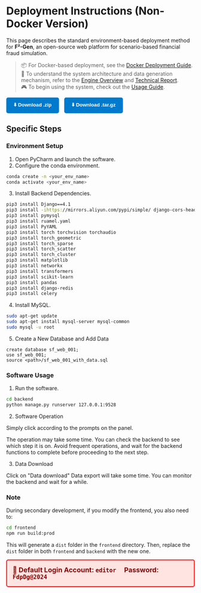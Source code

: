 # Deployment Instructions (Non-Docker Version)

This page describes the standard environment-based deployment method for **F²-Gen**, an open-source web platform for scenario-based financial fraud simulation.

> 📦 For Docker-based deployment, see the [Docker Deployment Guide](deploy_docker.html).  
> 📘 To understand the system architecture and data generation mechanism, refer to the [Engine Overview](engine.html) and [Technical Report](technical.html).  
> 🎮 To begin using the system, check out the [Usage Guide](usage.html).


<div style="margin-top: 1em; margin-bottom: 1em;">
  <a href="https://github.com/sethGu/FinancialFraudDataGenerator/archive/refs/tags/v1.0.zip" style="text-decoration: none;">
    <button style="background-color: #007acc; color: white; padding: 10px 20px; border: none; border-radius: 5px; font-weight: bold;">
      ⬇️ Download .zip
    </button>
  </a>
  <a href="https://github.com/sethGu/FinancialFraudDataGenerator/archive/refs/tags/v1.0.tar.gz" style="text-decoration: none; margin-left: 10px;">
    <button style="background-color: #007acc; color: white; padding: 10px 20px; border: none; border-radius: 5px; font-weight: bold;">
      ⬇️ Download .tar.gz
    </button>
  </a>
</div>


## Specific Steps

### Environment Setup

1. Open PyCharm and launch the software.
2. Configure the conda environment.

```sh
conda create -n <your_env_name>
conda activate <your_env_name>
```

3. Install Backend Dependencies.

```sh
pip3 install Django==4.1
pip3 install -ihttps://mirrors.aliyun.com/pypi/simple/ django-cors-headers
pip3 install pymysql
pip3 install ruamel.yaml
pip3 install PyYAML
pip3 install torch torchvision torchaudio
pip3 install torch_geometric
pip3 install torch_sparse
pip3 install torch_scatter
pip3 install torch_cluster
pip3 install matplotlib
pip3 install networkx
pip3 install transformers
pip3 install scikit-learn
pip3 install pandas
pip3 install django-redis
pip3 install celery
```

4. Install MySQL.

```sh
sudo apt-get update
sudo apt-get install mysql-server mysql-common
sudo mysql -u root
```

5. Create a New Database and Add Data

```mysql
create database sf_web_001;
use sf_web_001;
source <path>/sf_web_001_with_data.sql
```



### Software Usage

1. Run the software.

```sh
cd backend
python manage.py runserver 127.0.0.1:9528
```

2. Software Operation

Simply click according to the prompts on the panel.

The operation may take some time. You can check the backend to see which step it is on. Avoid frequent operations, and wait for the backend functions to complete before proceeding to the next step.

3. Data Download

Click on "Data download" Data export will take some time. You can monitor the backend and wait for a while.



### Note

During secondary development, if you modify the frontend, you also need to:

```sh
cd frontend
npm run build:prod
```

This will generate a `dist` folder in the `frontend` directory. Then, replace the `dist` folder in both `frontend` and `backend` with the new one.



<div style="background-color: #ffe4e1; padding: 15px; border: 2px solid red; border-radius: 5px; font-size: 18px; font-weight: bold; color: darkred;">
🔐 Default Login Account: <code>editor</code> &nbsp;&nbsp;&nbsp; Password: <code>FdpDg@2024</code>
</div>

